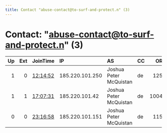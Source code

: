 ```yaml
---
title: Contact "abuse-contact@to-surf-and-protect.n" (3)
---
```


# Contact: "abuse-contact@to-surf-and-protect.n" (3)

|   Up |   Ext | JoinTime                                                                                            | IP              | AS                     | CC   |   ORp |   Dirp | OS    | Version   | Nickname   |   eFamMembers |
|-----:|------:|:----------------------------------------------------------------------------------------------------|:----------------|:-----------------------|:-----|------:|-------:|:------|:----------|:-----------|--------------:|
|    1 |     0 | [12:14:52](https://metrics.torproject.org/rs.html#details/C45CD06B17ADCFFE4C0DDDA049B5A53443E0893A) | 185.220.101.250 | Joshua Peter McQuistan | de   |  1250 |   2250 | Linux | 0.4.2.7   | niftyguard |           159 |
|    1 |     1 | [17:07:31](https://metrics.torproject.org/rs.html#details/EEB8F7554A54A96B51245AB47EB7B7DD99A98493) | 185.220.101.42  | Joshua Peter McQuistan | de   | 10042 |  20042 | Linux | 0.4.2.7   | niftyexit  |           159 |
|    0 |     0 | [23:16:58](https://metrics.torproject.org/rs.html#details/9B5EAC001284A4D5D9F0DB9C509A4E836946034A) | 185.220.101.151 | Joshua Peter McQuistan | de   |  1151 |   2151 | Linux | 0.4.2.7   | niftybunny |            71 |
